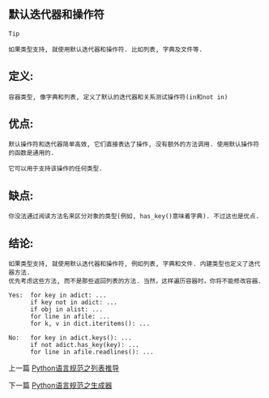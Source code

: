 <!--
author: Jack.Spanrrows
date: 2019-02-15 
title: Python语言规范之默认迭代器和操作符
tags: Python3,风格指南
category: Python3,python
status: publish
summary: Python语言规范之默认迭代器和操作符
-->

## 默认迭代器和操作符

```Tip```
```
如果类型支持, 就使用默认迭代器和操作符. 比如列表, 字典及文件等.
```

## 定义:
```  
容器类型, 像字典和列表, 定义了默认的迭代器和关系测试操作符(in和not in)
```

## 优点:
    默认操作符和迭代器简单高效, 它们直接表达了操作, 没有额外的方法调用. 使用默认操作符的函数是通用的. 
   
    它可以用于支持该操作的任何类型.


## 缺点:
```
你没法通过阅读方法名来区分对象的类型(例如, has_key()意味着字典). 不过这也是优点.
```

## 结论:
```
如果类型支持, 就使用默认迭代器和操作符, 例如列表, 字典和文件. 内建类型也定义了迭代器方法. 
优先考虑这些方法, 而不是那些返回列表的方法. 当然，这样遍历容器时，你将不能修改容器.
```
```
Yes:  for key in adict: ...
      if key not in adict: ...
      if obj in alist: ...
      for line in afile: ...
      for k, v in dict.iteritems(): ...
```
```
No:   for key in adict.keys(): ...
      if not adict.has_key(key): ...
      for line in afile.readlines(): ...
```

上一篇 [Python语言规范之列表推导](https://www.imlaoa.com/blog/py3-language-style7.html)

下一篇 [Python语言规范之生成器](https://www.imlaoa.com/blog/py3-language-style9.html)
